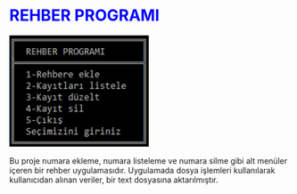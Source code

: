<h1 style="color:blue;">    REHBER PROGRAMI     </h1>

<img src="https://github.com/erdincdonmez/Python/blob/main/Python%20DERSTE%20YAPILAN%20ornekler/Vektorel/vektorel_python86_20231028/2_DOSYA%20ISLEMLERI/h07_ct4_REHBER/resim/rehberanamenu.PNG?raw=true" alt="alt text" width="250" height="200">

Bu proje numara ekleme, numara listeleme ve numara silme gibi alt menüler içeren bir rehber uygulamasıdır. Uygulamada dosya işlemleri kullanılarak kullanıcıdan alınan veriler, bir text dosyasına aktarılmıştır. 
